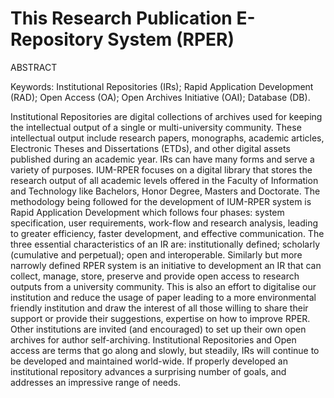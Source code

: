 # This Research Publication E-Repository System (RPER)

ABSTRACT

Keywords: Institutional Repositories (IRs); Rapid Application Development (RAD); Open Access (OA); Open Archives Initiative (OAI); Database (DB).

Institutional Repositories  are digital collections of archives used for keeping the intellectual output of a single or multi-university community. These intellectual output include research papers,  monographs, academic articles, Electronic Theses and Dissertations (ETDs), and other digital assets published during an academic year. IRs can have many forms and serve a variety of purposes. IUM-RPER focuses on a digital library that stores the research output of all academic levels offered in the Faculty of Information and Technology like Bachelors, Honor Degree, Masters and Doctorate. The methodology being followed for the development of IUM-RPER system is Rapid Application Development which follows four phases: system specification, user requirements, work-flow and research analysis, leading to greater efficiency, faster development, and effective communication. The three essential characteristics of an IR are: institutionally defined; scholarly (cumulative and perpetual); open and interoperable. Similarly but more narrowly defined RPER system is an initiative to development an IR that can collect, manage, store, preserve and provide open access to research outputs from a university community. This is also an effort to digitalise our institution and reduce the usage of paper leading to a more environmental friendly institution and draw the interest of all those willing to share their support or provide their suggestions, expertise on how to improve RPER.
Other institutions are invited (and encouraged) to set up their own open archives for author self-archiving. Institutional Repositories and Open access are terms that go along and slowly, but steadily, IRs will continue to be developed and maintained world-wide.
If properly developed an institutional repository advances a surprising number of goals, and addresses an impressive range of needs.
